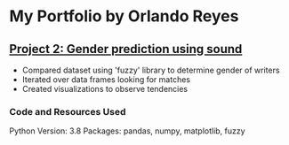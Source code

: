 # My Portfolio by Orlando Reyes

## [Project 2: Gender prediction using sound](https://github.com/roccojustice/Project2_Gender-prediction-using-sound)
* Compared dataset using 'fuzzy' library to determine gender of writers
* Iterated over data frames looking for matches
* Created visualizations to observe tendencies

### Code and Resources Used
Python Version: 3.8
Packages: pandas, numpy, matplotlib, fuzzy
